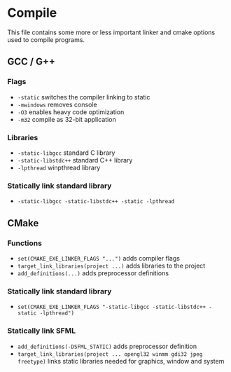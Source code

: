 # Compile
This file contains some more or less important linker and cmake options used to compile programs.

## GCC / G++

### Flags
- ```-static``` switches the compiler linking to static
- ```-mwindows``` removes console
- ```-O3``` enables heavy code optimization
- ```-m32``` compile as 32-bit application

### Libraries
- ```-static-libgcc``` standard C library
- ```-static-libstdc++``` standard C++ library
- ```-lpthread``` winpthread library

### Statically link standard library
- ```-static-libgcc -static-libstdc++ -static -lpthread```

## CMake

### Functions
- ```set(CMAKE_EXE_LINKER_FLAGS "...")``` adds compiler flags
- ```target_link_libraries(project ...)``` adds libraries to the project
- ```add_definitions(...)``` adds preprocessor definitions

### Statically link standard library
- ```set(CMAKE_EXE_LINKER_FLAGS "-static-libgcc -static-libstdc++ -static -lpthread")```

### Statically link SFML
- ```add_definitions(-DSFML_STATIC)``` adds preprocessor definition
- ```target_link_libraries(project ... opengl32 winmm gdi32 jpeg freetype)``` links static libraries needed for graphics, window and system
